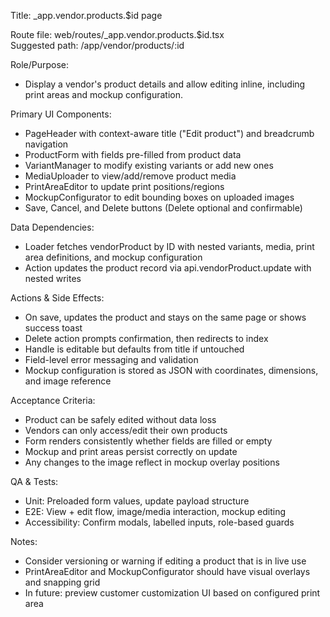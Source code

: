 Title: _app.vendor.products.$id page

Route file: web/routes/_app.vendor.products.$id.tsx  
Suggested path: /app/vendor/products/:id

Role/Purpose:
* Display a vendor's product details and allow editing inline, including print areas and mockup configuration.

Primary UI Components:
* PageHeader with context-aware title ("Edit product") and breadcrumb navigation
* ProductForm with fields pre-filled from product data
* VariantManager to modify existing variants or add new ones
* MediaUploader to view/add/remove product media
* PrintAreaEditor to update print positions/regions
* MockupConfigurator to edit bounding boxes on uploaded images
* Save, Cancel, and Delete buttons (Delete optional and confirmable)

Data Dependencies:
* Loader fetches vendorProduct by ID with nested variants, media, print area definitions, and mockup configuration
* Action updates the product record via api.vendorProduct.update with nested writes

Actions & Side Effects:
* On save, updates the product and stays on the same page or shows success toast
* Delete action prompts confirmation, then redirects to index
* Handle is editable but defaults from title if untouched
* Field-level error messaging and validation
* Mockup configuration is stored as JSON with coordinates, dimensions, and image reference

Acceptance Criteria:
* Product can be safely edited without data loss
* Vendors can only access/edit their own products
* Form renders consistently whether fields are filled or empty
* Mockup and print areas persist correctly on update
* Any changes to the image reflect in mockup overlay positions

QA & Tests:
* Unit: Preloaded form values, update payload structure
* E2E: View + edit flow, image/media interaction, mockup editing
* Accessibility: Confirm modals, labelled inputs, role-based guards

Notes:
* Consider versioning or warning if editing a product that is in live use
* PrintAreaEditor and MockupConfigurator should have visual overlays and snapping grid
* In future: preview customer customization UI based on configured print area
